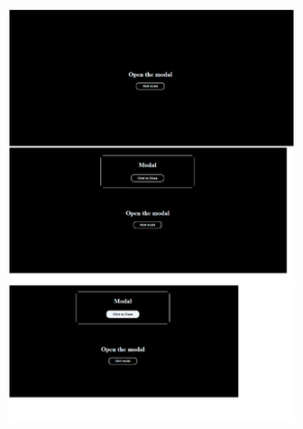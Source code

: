 ![exemplo 1](./src/imgsReadme/EX1.png/)
![exemplo 2](./src/imgsReadme/EX2.png/)
![exemplo 3](./src/imgsReadme/EX3.png/)